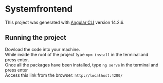 # Systemfrontend

This project was generated with [Angular CLI](https://github.com/angular/angular-cli) version 14.2.6.

## Running the project
Dowload the code into your machine. <br>
While inside the root of the project type `npm install` in the terminal and press enter.<br>
Once all the packages have been installed, type `ng serve` in the terminal and press enter<br>
Access this link from the browser: `http://localhost:4200/`<br>

